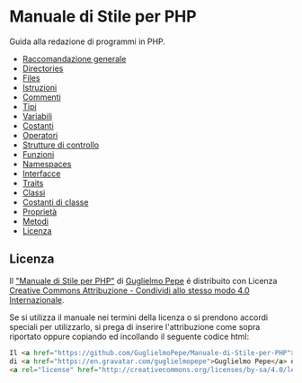 # Manuale di Stile per PHP
Guida alla redazione di programmi in PHP.

* [Raccomandazione generale](#raccomandazione-generale)
* [Directories](#directories)
* [Files](#files)
* [Istruzioni](#istruzioni)
* [Commenti](#commenti)
* [Tipi](#tipi)
* [Variabili](#variabili)
* [Costanti](#costanti)
* [Operatori](#operatori)
* [Strutture di controllo](#strutture-di-controllo)
* [Funzioni](#funzioni)
* [Namespaces](#namespaces)
* [Interfacce](#interfacce)
* [Traits](#traits)
* [Classi](#classi)
* [Costanti di classe](#costanti-di-classe)
* [Proprietà](#proprietà)
* [Metodi](#metodi)
* [Licenza](#licenza)


## Licenza

Il ["Manuale di Stile per PHP"](https://github.com/GuglielmoPepe/Manuale-di-Stile-per-PHP) di [Guglielmo Pepe](https://en.gravatar.com/guglielmopepe) é distribuito con Licenza [Creative Commons Attribuzione - Condividi allo stesso modo 4.0 Internazionale](http://creativecommons.org/licenses/by-sa/4.0/legalcode).

Se si utilizza il manuale nei termini della licenza o si prendono accordi speciali per utilizzarlo, si prega di inserire l'attribuzione come sopra riportato oppure copiando ed incollando il seguente codice html:
```html
Il <a href="https://github.com/GuglielmoPepe/Manuale-di-Stile-per-PHP">"Manuale di Stile per PHP"</a> 
di <a href="https://en.gravatar.com/guglielmopepe">Guglielmo Pepe</a> è distribuito con Licenza 
<a rel="license" href="http://creativecommons.org/licenses/by-sa/4.0/legalcode">Creative Commons Attribuzione - Condividi allo stesso modo 4.0 Internazionale</a>.
```

